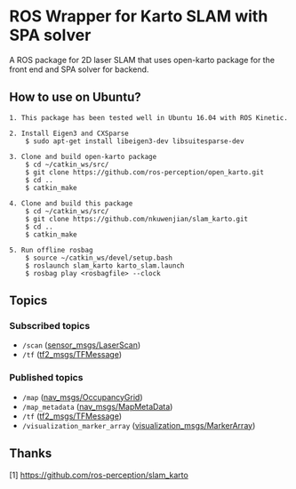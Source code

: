 # ROS Wrapper for Karto SLAM with SPA solver
A ROS package for 2D laser SLAM that uses open-karto package for the front end and SPA solver for backend.

## How to use on Ubuntu?
    1. This package has been tested well in Ubuntu 16.04 with ROS Kinetic.
    
    2. Install Eigen3 and CXSparse 
        $ sudo apt-get install libeigen3-dev libsuitesparse-dev

    3. Clone and build open-karto package
        $ cd ~/catkin_ws/src/
        $ git clone https://github.com/ros-perception/open_karto.git
        $ cd ..
        $ catkin_make

    4. Clone and build this package
        $ cd ~/catkin_ws/src/
        $ git clone https://github.com/nkuwenjian/slam_karto.git
        $ cd ..
        $ catkin_make

    5. Run offline rosbag
        $ source ~/catkin_ws/devel/setup.bash
        $ roslaunch slam_karto karto_slam.launch
        $ rosbag play <rosbagfile> --clock

## Topics

### Subscribed topics
- `/scan` ([sensor_msgs/LaserScan](http://docs.ros.org/melodic/api/sensor_msgs/html/msg/LaserScan.html))
- `/tf` ([tf2_msgs/TFMessage](http://docs.ros.org/melodic/api/tf2_msgs/html/msg/TFMessage.html))

### Published topics
- `/map` ([nav_msgs/OccupancyGrid](http://docs.ros.org/melodic/api/nav_msgs/html/msg/OccupancyGrid.html))
- `/map_metadata` ([nav_msgs/MapMetaData](http://docs.ros.org/melodic/api/nav_msgs/html/msg/MapMetaData.html))
- `/tf` ([tf2_msgs/TFMessage](http://docs.ros.org/melodic/api/tf2_msgs/html/msg/TFMessage.html))
- `/visualization_marker_array` ([visualization_msgs/MarkerArray](http://docs.ros.org/melodic/api/visualization_msgs/html/msg/MarkerArray.html))
        
## Thanks

[1] https://github.com/ros-perception/slam_karto
